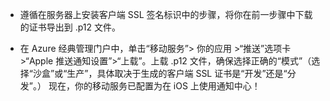 * 遵循在服务器上安装客户端 SSL 签名标识中的步骤，将你在前一步骤中下载的证书导出到 .p12 文件。

* 在 Azure 经典管理门户中，单击“移动服务”> 你的应用 >“推送”选项卡 >“Apple 推送通知设置”>“上载”。上载 .p12 文件，确保选择正确的“模式”（选择“沙盒”或“生产”，具体取决于生成的客户端 SSL 证书是“开发”还是“分发”。） 现在，你的移动服务已配置为在 iOS 上使用通知中心！

<!---HONumber=Mooncake_0118_2016-->